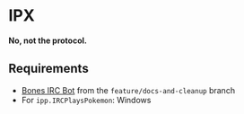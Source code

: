 IPX
===

**No, not the protocol.**


## Requirements
- [Bones IRC Bot][bones] from the `feature/docs-and-cleanup` branch
- For `ipp.IRCPlaysPokemon`: Windows

[bones]: https://github.com/404d/Bones-IRCBot
